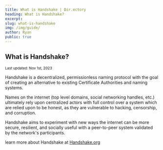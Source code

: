 ```yaml
---
title: What is Handshake | Dir.ectory
heading: What is Handshake?
excerpt: 
slug: what-is-handshake
img: /img/guide/
author: Ryan
public: true
---
```


## What is Handshake?

<sub>Last updated: Nov 1st, 2023</sub>

Handshake is a decentralized, permissionless naming protocol with 
the goal of creating an alternative to existing Certificate 
Authorities and naming systems.

Names on the internet (top level domains, social networking 
handles, etc.) ultimately rely upon centralized actors with full 
control over a system which are relied upon to be honest, as they are 
vulnerable to hacking, censorship, and corruption. 

Handshake aims to experiment with new ways the internet can be 
more secure, resilient, and socially useful with a peer-to-peer 
system validated by the network's participants.

learn more about Handshake at <a href="https://handshake.org/" target="_BLANK">Handshake.org</a>
